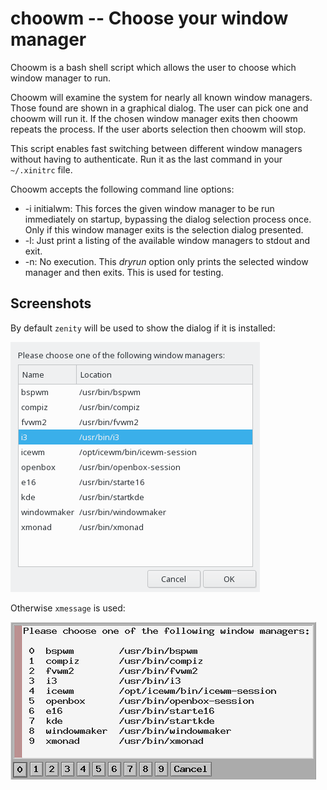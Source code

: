 # choowm -- Choose your window manager

Choowm is a bash shell script which
allows the user to choose which
window manager to run.

Choowm will examine the system for nearly
all known window managers.
Those found are shown in a graphical dialog.
The user can pick one and choowm will run it.
If the chosen window manager exits then
choowm repeats the process.
If the user aborts selection then choowm will stop.

This script enables fast switching
between different window managers
without having to authenticate.
Run it as the last command in your `~/.xinitrc` file.

Choowm accepts the following command line options:

- -i initialwm: This forces the given window
manager to be run immediately on startup,
bypassing the dialog selection process once. Only
if this window manager exits is the selection
dialog presented.
- -l: Just print a listing of the available
window managers to stdout and exit.
- -n: No execution. This _dryrun_ option only
prints the selected window manager and then
exits. This is used for testing.

## Screenshots

By default `zenity` will be used to show the dialog
if it is installed:

![choowm using zenity](/images/choowm-zenity.png)

Otherwise `xmessage` is used:

![choowm using xmessage](/images/choowm-xmessage.png)

